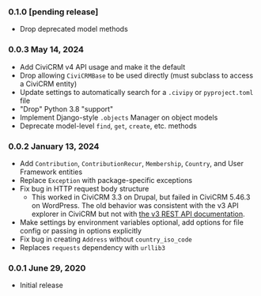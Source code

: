 ### 0.1.0 [pending release]

- Drop deprecated model methods

### 0.0.3 May 14, 2024

- Add CiviCRM v4 API usage and make it the default
- Drop allowing `CiviCRMBase` to be used directly (must subclass to access a CiviCRM entity)
- Update settings to automatically search for a `.civipy` or `pyproject.toml` file
- "Drop" Python 3.8 "support"
- Implement Django-style `.objects` Manager on object models 
- Deprecate model-level `find`, `get`, `create`, etc. methods

### 0.0.2 January 13, 2024

- Add `Contribution`, `ContributionRecur`, `Membership`, `Country`, and User Framework entities
- Replace `Exception` with package-specific exceptions
- Fix bug in HTTP request body structure
  - This worked in CiviCRM 3.3 on Drupal, but failed in CiviCRM 5.46.3 on WordPress.
The old behavior was consistent with the v3 API explorer in CiviCRM but not with
[the v3 REST API documentation](https://docs.civicrm.org/dev/en/latest/api/v3/usage/#rest).
- Make settings by environment variables optional, add options for file config or passing in options explicitly
- Fix bug in creating `Address` without `country_iso_code`
- Replaces `requests` dependency with `urllib3`

### 0.0.1 June 29, 2020

- Initial release
